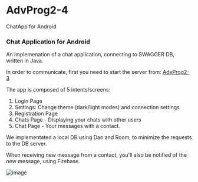 # AdvProg2-4
ChatApp for Android

### Chat Application for Android

An implemenation of a chat application, connecting to SWAGGER DB, written in Java.

In order to communicate, first you need to start the server from:
[AdvProg2-3](https://github.com/GLPRL/AdvProg2-3)

The app is composed of 5 intents/screens:
1) Login Page
2) Settings: Change theme (dark/light modes) and connection settings
3) Registration Page
4) Chats Page - Displaying your chats with other users
5) Chat Page - Your messages with a contact.

We implementated a local DB using Dao and Room, to minimize the requests to the DB server.

When receiving new message from a contact, you'll also be notified of the new message, using Firebase.

![image](https://github.com/GLPRL/AdvProg2-4/assets/116657293/a596ddb8-7148-494b-9e3d-e47b3dd4ea0d)
